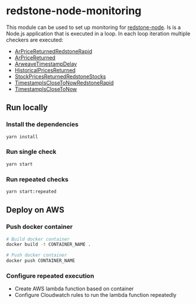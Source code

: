 # redstone-node-monitoring
This module can be used to set up monitoring for [redstone-node](https://github.com/redstone-finance/redstone-node). Is is a Node.js application that is executed in a loop. In each loop iteration multiple checkers are executed:
- [ArPriceReturnedRedstoneRapid](checkers/ar-price-returned-redstone-rapid.js)
- [ArPriceReturned](checkers/ar-price-returned.js)
- [ArweaveTimestampDelay](checkers/arweave-timestamp-delay.js)
- [HistoricalPricesReturned](checkers/historical-prices-returned.js)
- [StockPricesReturnedRedstoneStocks](checkers/stock-prices-returned-redstone-stocks.js)
- [TimestampIsCloseToNowRedstoneRapid](checkers/timestamp-is-close-to-now-redstone-rapid.js)
- [TimestampIsCloseToNow](checkers/timestamp-is-close-to-now.js)

## Run locally

### Install the dependencies
```bash
yarn install
```

### Run single check
```bash
yarn start
```

### Run repeated checks
```bash
yarn start:repeated
```

## Deploy on AWS
### Push docker container
```bash
# Build docker container
docker build -t CONTAINER_NAME .

# Push docker container
docker push CONTAINER_NAME
```

### Configure repeated execution
- Create AWS lambda function based on container
- Configure Cloudwatch rules to run the lambda function repeatedly
